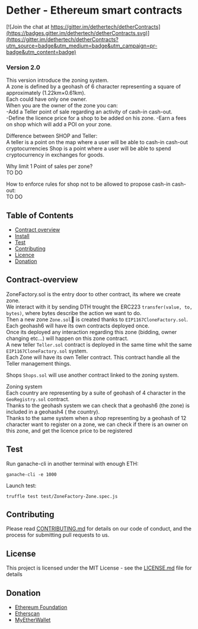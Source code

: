 # Dether - Ethereum smart contracts

[![Join the chat at https://gitter.im/dethertech/detherContracts](https://badges.gitter.im/dethertech/detherContracts.svg)](https://gitter.im/dethertech/detherContracts?utm_source=badge&utm_medium=badge&utm_campaign=pr-badge&utm_content=badge)

### Version 2.0   
This version introduce the zoning system.  
A zone is defined by a geohash of 6 character representing a square of approximately (1.22km×0.61km).  
Each could have only one owner.  
When you are the owner of the zone you can:  
-Add a Teller point of sale regarding an activity of cash-in cash-out.  
-Define the licence price for a shop to be added on his zone.
-Earn a fees on shop which will add a POI on your zone.  

Difference between SHOP and Teller:  
A teller is a point on the map where a user will be able to cash-in cash-out cryptocurrencies
Shop is a point where a user will be able to spend cryptocurrency in exchanges for goods.

Why limit 1 Point of sales per zone?  
TO DO
  
How to enforce rules for shop not to be allowed to propose cash-in cash-out:  
TO DO


## Table of Contents

* [Contract overview](#contract-overview)
* [Install](#install)
* [Test](#test)
* [Contributing](#dependencies)
* [Licence](#licence)
* [Donation](#donation)


## Contract-overview

ZoneFactory.sol is the entry door to other contract, its where we create zone.  
We interact with it by sending DTH trought the ERC223 `transfer(value, to, bytes)`, where bytes describe the action we want to do.  
Then a new zone `Zone.sol` is created thanks to `EIP1167CloneFactory.sol`.  
Each geohash6 will have its own contracts deployed once.  
Once its deployed any interaction regarding this zone (bidding, owner changing etc...) will happen on this zone contract.  
A new teller `Teller.sol` contract is deployed in the same time whit the same `EIP1167CloneFactory.sol` system.  
Each Zone will have its own Teller contract. This contract handle all the Teller management things.  

Shops `Shops.sol` will use another contract linked to the zoning system.  

Zoning system  
Each country are representing by a suite of geohash of 4 character in the `GeoRegistry.sol` contract.  
Thanks to the geohash system we can check that a geohash6 (the zone) is included in a geohash4 ( the country).  
Thanks to the same system when a shop representing by a geohash of 12 character want to register on a zone, we can check if there is an owner on this zone, and get the licence price to be registered


## Test  
Run ganache-cli in another terminal with enough ETH:
```
ganache-cli -e 1000
```

Launch test:   

```
truffle test test/ZoneFactory-Zone.spec.js
```




## Contributing

Please read [CONTRIBUTING.md](CONTRIBUTING.md) for details on our code of conduct, and the process for submitting pull requests to us.


## License

This project is licensed under the MIT License - see the [LICENSE.md](LICENSE.md) file for details

## Donation
* [Ethereum Foundation](https://ethereum.org/donate)
* [Etherscan](https://etherscan.io/address/0x71c7656ec7ab88b098defb751b7401b5f6d8976f)
* [MyEtherWallet](https://etherscan.io/address/0x7cB57B5A97eAbe94205C07890BE4c1aD31E486A8)
